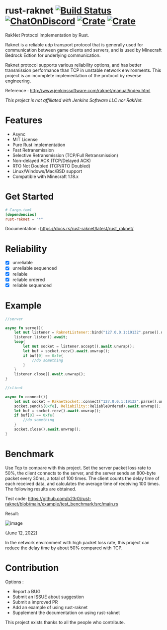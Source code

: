 # rust-raknet [![Build Status](https://img.shields.io/github/workflow/status/b23r0/rust-raknet/Rust)](https://github.com/b23r0/rust-raknet/actions/workflows/rust.yml) [![ChatOnDiscord](https://img.shields.io/badge/chat-on%20discord-blue)](https://discord.gg/ZKtYMvDFN4) [![Crate](https://img.shields.io/crates/v/rust-raknet)](https://crates.io/crates/rust-raknet) [![Crate](https://img.shields.io/docsrs/rust-raknet/latest)](https://docs.rs/rust-raknet/latest/rust_raknet/) 
RakNet Protocol implementation by Rust.

Raknet is a reliable udp transport protocol that is generally used for communication between game clients and servers, and is used by Minecraft Bedrock Edtion for underlying communication.

Raknet protocol supports various reliability options, and has better transmission performance than TCP in unstable network environments. This project is an incomplete implementation of the protocol by reverse engineering.

Reference : http://www.jenkinssoftware.com/raknet/manual/index.html

_This project is not affiliated with Jenkins Software LLC nor RakNet._

# Features

* Async
* MIT License
* Pure Rust implementation
* Fast Retransmission
* Selective Retransmission (TCP/Full Retransmission)
* Non-delayed ACK (TCP/Delayed ACK)
* RTO Not Doubled (TCP/RTO Doubled)
* Linux/Windows/Mac/BSD support
* Compatible with Minecraft 1.18.x

# Get Started

```toml
# Cargo.toml
[dependencies]
rust-raknet = "*"
```

Documentation : https://docs.rs/rust-raknet/latest/rust_raknet/

# Reliability

- [x] unreliable
- [x] unreliable sequenced
- [x] reliable
- [x] reliable ordered
- [x] reliable sequenced

# Example

```rs
//server

async fn serve(){
    let mut listener = RaknetListener::bind("127.0.0.1:19132".parse().unwrap()).await.unwrap();
    listener.listen().await;
    loop{
        let mut socket = listener.accept().await.unwrap();
        let buf = socket.recv().await.unwrap();
        if buf[0] == 0xfe{
            //do something
        }
    }
	listener.close().await.unwrap();
}

```

```rs
//client

async fn connect(){
    let mut socket = RaknetSocket::connect("127.0.0.1:19132".parse().unwrap()).await.unwrap();
    socket.send(&[0xfe], Reliability::ReliableOrdered).await.unwrap();
    let buf = socket.recv().await.unwrap();
    if buf[0] == 0xfe{
        //do something
    }
    socket.close().await.unwrap();
}
```

# Benchmark

Use Tcp to compare with this project. Set the server packet loss rate to 50%, the client connects to the server, and the server sends an 800-byte packet every 30ms, a total of 100 times. The client counts the delay time of each received data, and calculates the average time of receiving 100 times. The following results are obtained.

Test code: https://github.com/b23r0/rust-raknet/blob/main/example/test_benchmark/src/main.rs

Result:

![image]( https://github.com/b23r0/rust-raknet/blob/main/images/benchmark20220612.jpg)

(June 12, 2022)

In the network environment with high packet loss rate, this project can reduce the delay time by about 50% compared with TCP.

# Contribution

Options :

* Report a BUG
* Submit an ISSUE about suggestion
* Submit a improved PR
* Add an example of using rust-raknet
* Supplement the documentation on using rust-raknet

This project exists thanks to all the people who contribute. 
